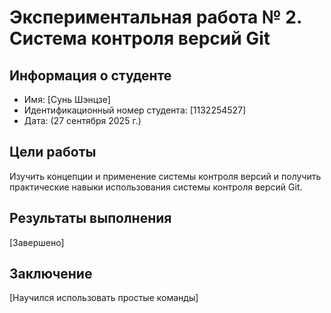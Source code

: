 # Экспериментальная работа № 2. Система контроля версий Git
## Информация о студенте
- Имя: [Сунь Шэнцзе]
- Идентификационный номер студента: [1132254527]
- Дата: (27 сентября 2025 г.)
## Цели работы
Изучить концепции и применение системы контроля версий и получить практические навыки использования системы контроля версий Git.
## Результаты выполнения
[Завершено]
## Заключение
[Научился использовать простые команды]
